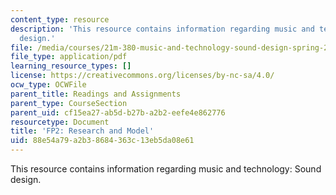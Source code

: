 ```yaml
---
content_type: resource
description: 'This resource contains information regarding music and technology: Sound
  design.'
file: /media/courses/21m-380-music-and-technology-sound-design-spring-2016/88e54a79a2b38684363c13eb5da08e61_MIT21M_380S16_assn_fp2.pdf
file_type: application/pdf
learning_resource_types: []
license: https://creativecommons.org/licenses/by-nc-sa/4.0/
ocw_type: OCWFile
parent_title: Readings and Assignments
parent_type: CourseSection
parent_uid: cf15ea27-ab5d-b27b-a2b2-eefe4e862776
resourcetype: Document
title: 'FP2: Research and Model'
uid: 88e54a79-a2b3-8684-363c-13eb5da08e61
---
```

This resource contains information regarding music and technology: Sound design.